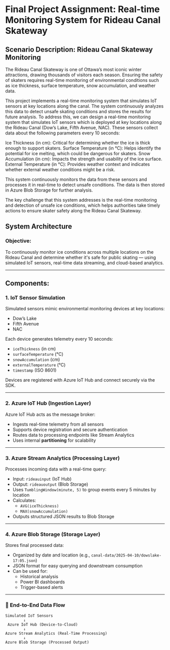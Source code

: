 # **Final Project Assignment: Real-time Monitoring System for Rideau Canal Skateway**
## **Scenario Description: Rideau Canal Skateway Monitoring**




The Rideau Canal Skateway is one of Ottawa’s most iconic winter attractions, drawing thousands of visitors each season. Ensuring the safety of skaters requires real-time monitoring of environmental conditions such as ice thickness, surface temperature, snow accumulation, and weather data.

This project implements a real-time monitoring system that simulates IoT sensors at key locations along the canal. The system continuously analyzes this data to detect unsafe skating conditions and stores the results for future analysis.
To address this, we can design a real-time monitoring system that simulates IoT sensors which is deployed at key locations along the Rideau Canal (Dow’s Lake, Fifth Avenue, NAC). These sensors collect data about the following parameters every 10 seconds:

Ice Thickness (in cm): Critical for determining whether the ice is thick enough to support skaters.
Surface Temperature (in °C): Helps identify the potential for ice melting, which could be dangerous for skaters.
Snow Accumulation (in cm): Impacts the strength and usability of the ice surface.
External Temperature (in °C): Provides weather context and indicates whether external weather conditions might be a risk.

This system continuously monitors the data from these sensors and processes it in real-time to detect unsafe conditions. The data is then stored in Azure Blob Storage for further analysis.

The key challenge that this system addresses is the real-time monitoring and detection of unsafe ice conditions, which helps authorities take timely actions to ensure skater safety along the Rideau Canal Skateway.


## System Architecture

### Objective:
To continuously monitor ice conditions across multiple locations on the Rideau Canal and determine whether it's safe for public skating — using simulated IoT sensors, real-time data streaming, and cloud-based analytics.

---

## Components:

### 1. IoT Sensor Simulation
Simulated sensors mimic environmental monitoring devices at key locations:
- Dow’s Lake
- Fifth Avenue
- NAC

Each device generates telemetry every 10 seconds:
- `iceThickness` (in cm)
- `surfaceTemperature` (°C)
- `snowAccumulation` (cm)
- `externalTemperature` (°C)
- `timestamp` (ISO 8601)

Devices are registered with Azure IoT Hub and connect securely via the SDK.

---

### 2. Azure IoT Hub (Ingestion Layer)
Azure IoT Hub acts as the message broker:
- Ingests real-time telemetry from all sensors
- Supports device registration and secure authentication
- Routes data to processing endpoints like Stream Analytics
- Uses internal **partitioning** for scalability

---

### 3. Azure Stream Analytics (Processing Layer)
Processes incoming data with a real-time query:
- Input: `rideauinput` (IoT Hub)
- Output: `rideauoutput` (Blob Storage)
- Uses `TumblingWindow(minute, 5)` to group events every 5 minutes by location
- Calculates:
  - `AVG(iceThickness)`
  - `MAX(snowAccumulation)`
 - Outputs structured JSON results to Blob Storage

---

### 4. Azure Blob Storage (Storage Layer)
Stores final processed data:
- Organized by date and location (e.g., `canal-data/2025-04-10/dowslake-17:05.json`)
- JSON format for easy querying and downstream consumption
- Can be used for:
  - Historical analysis
  - Power BI dashboards
  - Trigger-based alerts

---

### 🔁 End-to-End Data Flow

```text
Simulated IoT Sensors
        ↓
 Azure IoT Hub (Device-to-Cloud)
        ↓
Azure Stream Analytics (Real-Time Processing)
        ↓
Azure Blob Storage (Processed Output)

